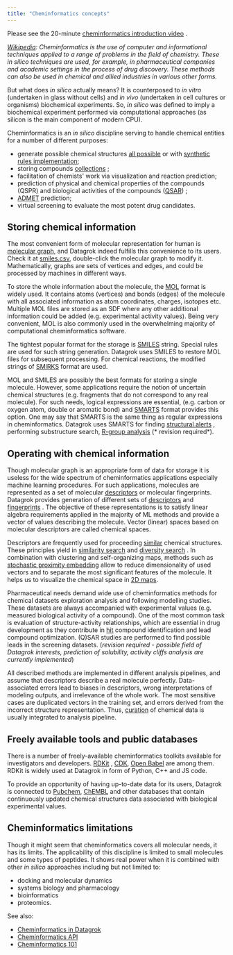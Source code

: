 ```yaml
---
title: "Cheminformatics concepts"
---
```


Please see the
20-minute [cheminformatics introduction video](https://www.youtube.com/watch?v=yM0ums_ur78&ab_channel=JeremyYang-Datascience%2Cetc)
.

*[Wikipedia](https://en.wikipedia.org/wiki/Cheminformatics): Cheminformatics is the use of computer and informational
techniques applied to a range of problems in the field of chemistry. These in silico techniques are used, for example,
in pharmaceutical companies and academic settings in the process of drug discovery. These methods can also be used in
chemical and allied industries in various other forms.*

But what does *in silico* actually means? It is counterposed to *in vitro* (undertaken in glass without cells) and *in
vivo* (undertaken in cell cultures or organisms) biochemical experiments. So, *in silico* was defined to imply a
biochemical experiment performed via computational approaches (as silicon is the main component of modern CPU).

Cheminformatics is an *in silico* discipline serving to handle chemical entities for a number of different purposes:

- generate possible chemical structures [all possible](https://gdb.unibe.ch/downloads/) or
  with [synthetic rules implementation](https://cactus.nci.nih.gov/download/savi_download/);
- storing
  compounds [collections](https://www.merckgroup.com/en/research/open-innovation/biopharma-open-innovation-portal/open-compound-sourcing.html)
  ;
- facilitation of chemists' work via visualization and reaction prediction;
- prediction of physical and chemical properties of the compounds (QSPR) and biological activities of the
  compounds ([QSAR](https://en.wikipedia.org/wiki/Quantitative_structure%E2%80%93activity_relationship))
  ;
- [ADMET](https://en.wikipedia.org/wiki/ADME) prediction;
- virtual screening to evaluate the most potent drug candidates.

## Storing chemical information

The most convenient form of molecular representation for human
is [molecular graph](https://en.wikipedia.org/wiki/Molecular_graph), and Datagrok indeed fulfills this convenience to
its users. Check it at [smiles.csv](https://public.datagrok.ai/f/Demo.TestJobs.Files.DemoFiles/chem/smiles.csv),
double-click the molecular graph to modify it. Mathematically, graphs are sets of vertices and edges, and could be
processed by machines in different ways.

To store the whole information about the molecule, the [MOL](http://c4.cabrillo.edu/404/ctfile.pdf)
format is widely used. It contains atoms (vertices) and bonds (edges) of the molecule with all associated information as
atom coordinates, charges, isotopes etc. Multiple MOL files are stored as an SDF where any other additional information
could be added (e.g. experimental activity values). Being very convenient, MOL is also commonly used in the overwhelming
majority of computational cheminformatics software.

The tightest popular format for the storage is [SMILES](https://www.daylight.com/dayhtml/doc/theory/theory.smiles.html)
string. Special rules are used for such string generation. Datagrok uses SMILES to restore MOL files for subsequent
processing. For chemical reactions, the modified strings
of [SMIRKS](https://www.daylight.com/dayhtml/doc/theory/theory.smirks.html) format are used.

MOL and SMILES are possibly the best formats for storing a single molecule. However, some applications require the
notion of uncertain chemical structures (e.g. fragments that do not correspond to any real molecule). For such needs,
logical expressions are essential, (e.g. carbon or oxygen atom, double or aromatic bond)
and [SMARTS](https://www.daylight.com/dayhtml/doc/theory/theory.smarts.html) format provides this option. One may say
that SMARTS is the same thing as regular expressions in cheminformatics. Datagrok uses SMARTS for
finding [structural alerts](https://github.com/datagrok-ai/public/blob/master/help/domains/chem/info-panels/structural-alerts.md)
, performing substructure
search, [R-group analysis](https://github.com/datagrok-ai/public/blob/master/help/domains/chem/r-group-analysis.md) (*
revision required*).

## Operating with chemical information

Though molecular graph is an appropriate form of data for storage it is useless for the wide spectrum of cheminformatics
applications especially machine learning procedures. For such applications, molecules are represented as a set of
molecular [descriptors](https://www.youtube.com/watch?v=0j1Eeexd1ig&ab_channel=ChemAxon) or molecular fingerprints.
Datagrok provides generation of different sets
of [descriptors](https://github.com/datagrok-ai/public/blob/master/help/domains/chem/descriptors.md)
and [fingerprints](https://github.com/datagrok-ai/public/blob/master/help/domains/chem/fingerprints.md)
. The objective of these representations is to satisfy linear algebra requirements applied in the majority of ML methods
and provide a vector of values describing the molecule. Vector (linear) spaces based on molecular descriptors are called
chemical spaces.

Descriptors are frequently used for proceeding [similar](https://en.wikipedia.org/wiki/Chemical_similarity) chemical
structures. These principles yield
in [similarity search](https://github.com/datagrok-ai/public/blob/master/help/domains/chem/similarity-search.md)
and [diversity search](https://github.com/datagrok-ai/public/blob/master/help/domains/chem/diversity-search.md)
. In combination with clustering and self-organizing maps, methods such
as [stochastic proximity embedding](https://github.com/datagrok-ai/public/blob/master/help/domains/chem/similarity-spe.md)
allow to reduce dimensionality of used vectors and to separate the most significant features of the molecule. It helps
us to visualize the chemical space in [2D maps](https://public.datagrok.ai/script/c7e74227-ca12-5337-b7d0-8c4d1bacfbb9).

Pharmaceutical needs demand wide use of cheminformatics methods for chemical datasets exploration analysis and following
modelling studies. These datasets are always accompanied with experimental values (e.g. measured biological activity of
a compound). One of the most common task is evaluation of structure-activity relationships, which are essential in drug
development as they contribute in [hit](https://drugdevelopment.fi/drug-development/hit-to-lead/) compound
identification and lead compound optimization. (Q)SAR studies are performed to find possible leads in the screening
datasets. (*revision required - possible field of Datagrok interests, prediction of solubility, activity cliffs analysis
are currently implemented*)

All described methods are implemented in different analysis pipelines, and assume that descriptors describe a real
molecule perfectly. Data-associated errors lead to biases in descriptors, wrong interpretations of modeling outputs, and
irrelevance of the whole work. The most sensitive cases are duplicated vectors in the training set, and errors derived
from the incorrect structure representation.
Thus, [curation](https://github.com/datagrok-ai/public/blob/master/help/domains/chem/chem-curate.md)
of chemical data is usually integrated to analysis pipeline.

## Freely available tools and public databases

There is a number of freely-available cheminformatics toolkits available for investigators and
developers. [RDKit](https://www.rdkit.org/docs/GettingStartedInPython.html)
, [CDK](https://cdk.github.io/), [Open Babel](https://openbabel.org/wiki/Main_Page) are among them. RDKit is widely used
at Datagrok in form of Python, C++ and JS code.

To provide an opportunity of having up-to-date data for its users, Datagrok is connected
to [Pubchem](https://pubchem.ncbi.nlm.nih.gov/), [ChEMBL](https://www.ebi.ac.uk/chembl/) and other databases that
contain continuously updated chemical structures data associated with biological experimental values.

## Cheminformatics limitations

Though it might seem that cheminformatics covers all molecular needs, it has its limits. The applicability of this
discipline is limited to small molecules and some types of peptides. It shows real power when it is combined with
other *in silico* approaches including but not limited to:

- docking and molecular dynamics
- systems biology and pharmacology
- bioinformatics
- proteomics.

See also:

- [Cheminformatics in Datagrok](https://datagrok.ai/cheminformatics)
- [Cheminformatics API](chem.md)
- [Cheminformatics 101](https://openbabel.org/docs/dev/Cheminf101/index.html)
